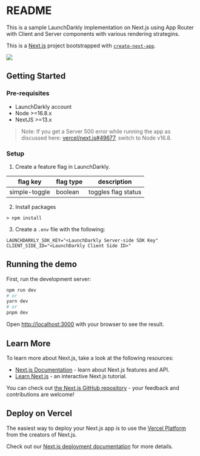 # README

This is a sample LaunchDarkly implementation on Next.js using App Router with Client and Server components with various rendering strategins.

This is a [Next.js](https://nextjs.org/) project bootstrapped with [`create-next-app`](https://github.com/vercel/next.js/tree/canary/packages/create-next-app).

![](img/overview.gif)

## Getting Started
### Pre-requisites
* LaunchDarkly account
* Node >=16.8.x
* NextJS >=13.x

> Note: If you get a Server 500 error while running the app as discussed here: [vercel/next.js#49677](https://github.com/vercel/next.js/issues/49677), switch to Node v16.8.


### Setup
1. Create a feature flag in LaunchDarkly.

| flag key | flag type | description|
|---|---|---|
|simple-toggle| boolean|toggles flag status|

2. Install packages
```
> npm install
```
3. Create a `.env` file with the following:
```
LAUNCHDARKLY_SDK_KEY="<LaunchDarkly Server-side SDK Key"
CLIENT_SIDE_ID="<LaunchDarkly Client Side ID>"
```
## Running the demo


First, run the development server:

```bash
npm run dev
# or
yarn dev
# or
pnpm dev
```

Open [http://localhost:3000](http://localhost:3000) with your browser to see the result.


## Learn More

To learn more about Next.js, take a look at the following resources:

- [Next.js Documentation](https://nextjs.org/docs) - learn about Next.js features and API.
- [Learn Next.js](https://nextjs.org/learn) - an interactive Next.js tutorial.

You can check out [the Next.js GitHub repository](https://github.com/vercel/next.js/) - your feedback and contributions are welcome!

## Deploy on Vercel

The easiest way to deploy your Next.js app is to use the [Vercel Platform](https://vercel.com/new?utm_medium=default-template&filter=next.js&utm_source=create-next-app&utm_campaign=create-next-app-readme) from the creators of Next.js.

Check out our [Next.js deployment documentation](https://nextjs.org/docs/deployment) for more details.
